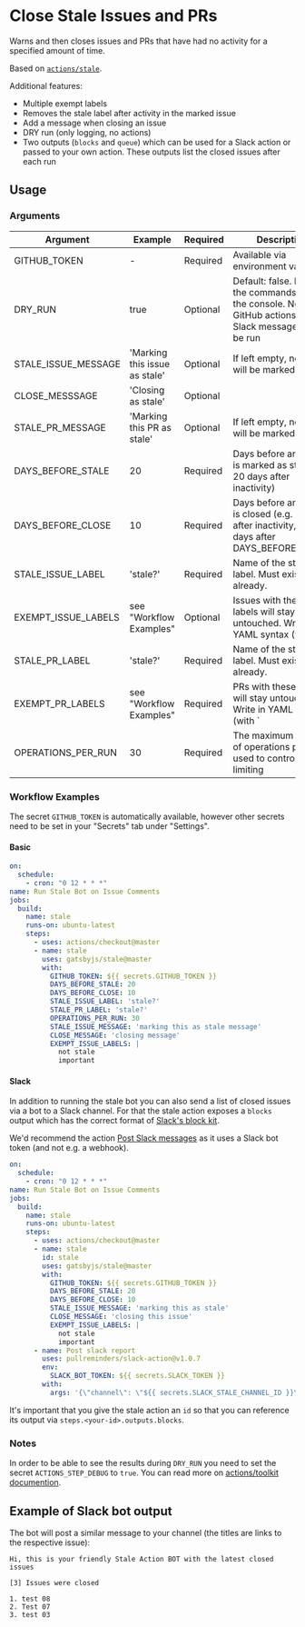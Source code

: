 # Close Stale Issues and PRs

Warns and then closes issues and PRs that have had no activity for a specified amount of time.

Based on [`actions/stale`](https://github.com/actions/stale).

Additional features:

- Multiple exempt labels
- Removes the stale label after activity in the marked issue
- Add a message when closing an issue
- DRY run (only logging, no actions)
- Two outputs (`blocks` and `queue`) which can be used for a Slack action or passed to your own action. These outputs list the closed issues after each run

## Usage

### Arguments

| Argument               | Example                           | Required | Description                                                                                               |
|------------------------|-----------------------------------|----------|-----------------------------------------------------------------------------------------------------------|
| GITHUB_TOKEN           | -                                 | Required | Available via environment variables                                                                       |
| DRY_RUN                | true                              | Optional | Default: false. Execute the commands only to the console. No GitHub actions or Slack messages will be run |
| STALE_ISSUE_MESSAGE    | 'Marking this issue as stale'     | Optional | If left empty, no issues will be marked as stale                                                          |
| CLOSE_MESSSAGE         | 'Closing as stale'                | Optional |                                                                                                           |
| STALE_PR_MESSAGE       | 'Marking this PR as stale'        | Optional | If left empty, no PRs will be marked as stale                                                             |
| DAYS_BEFORE_STALE      | 20                                | Required | Days before an issue is marked as stale (e.g. 20 days after inactivity)                                   |
| DAYS_BEFORE_CLOSE      | 10                                | Required | Days before an issue is closed (e.g. 30 days after inactivity, so 10 days after DAYS_BEFORE_STALE)        |
| STALE_ISSUE_LABEL      | 'stale?'                          | Required | Name of the stale label. Must exist already.                                                              |
| EXEMPT_ISSUE_LABELS    | see "Workflow Examples" | Optional | Issues with these labels will stay untouched. Write in YAML syntax (with `|`) to get new line breaks.     |
| STALE_PR_LABEL         | 'stale?'                          | Required | Name of the stale label. Must exist already.                                                              |
| EXEMPT_PR_LABELS       | see "Workflow Examples" | Required | PRs with these labels will stay untouched. Write in YAML syntax (with `|`) to get new line breaks.        |
| OPERATIONS_PER_RUN     | 30                                | Required | The maximum number of operations per run, used to control rate limiting                                   |

### Workflow Examples

The secret `GITHUB_TOKEN` is automatically available, however other secrets need to be set in your "Secrets" tab under "Settings".

#### Basic

```yaml
on:
  schedule:
    - cron: "0 12 * * *"
name: Run Stale Bot on Issue Comments
jobs:
  build:
    name: stale
    runs-on: ubuntu-latest
    steps:
      - uses: actions/checkout@master
      - name: stale
        uses: gatsbyjs/stale@master
        with:
          GITHUB_TOKEN: ${{ secrets.GITHUB_TOKEN }}
          DAYS_BEFORE_STALE: 20
          DAYS_BEFORE_CLOSE: 10
          STALE_ISSUE_LABEL: 'stale?'
          STALE_PR_LABEL: 'stale?'
          OPERATIONS_PER_RUN: 30
          STALE_ISSUE_MESSAGE: 'marking this as stale message'
          CLOSE_MESSAGE: 'closing message'
          EXEMPT_ISSUE_LABELS: |
            not stale
            important
```

#### Slack

In addition to running the stale bot you can also send a list of closed issues via a bot to a Slack channel. For that the stale action exposes a `blocks` output which has the correct format of [Slack's block kit](https://api.slack.com/tools/block-kit-builder).

We'd recommend the action [Post Slack messages](https://github.com/marketplace/actions/post-slack-message) as it uses a Slack bot token (and not e.g. a webhook).

```yaml
on:
  schedule:
    - cron: "0 12 * * *"
name: Run Stale Bot on Issue Comments
jobs:
  build:
    name: stale
    runs-on: ubuntu-latest
    steps:
      - uses: actions/checkout@master
      - name: stale
        id: stale
        uses: gatsbyjs/stale@master
        with:
          GITHUB_TOKEN: ${{ secrets.GITHUB_TOKEN }}
          DAYS_BEFORE_STALE: 20
          DAYS_BEFORE_CLOSE: 10
          STALE_ISSUE_MESSAGE: 'marking this as stale'
          CLOSE_MESSAGE: 'closing this issue'
          EXEMPT_ISSUE_LABELS: |
            not stale
            important
      - name: Post slack report
        uses: pullreminders/slack-action@v1.0.7
        env:
          SLACK_BOT_TOKEN: ${{ secrets.SLACK_TOKEN }}
        with:
          args: '{\"channel\": \"${{ secrets.SLACK_STALE_CHANNEL_ID }}\", \"text\": \"\", \"blocks\": ${{ steps.stale.outputs.blocks }} }'
```

It's important that you give the stale action an `id` so that you can reference its output via `steps.<your-id>.outputs.blocks`.

### Notes

In order to be able to see the results during `DRY_RUN` you need to set the secret `ACTIONS_STEP_DEBUG` to `true`. You can read more on [actions/toolkit documention](https://github.com/actions/toolkit/blob/4a3fe0bcd3ac34f58b226a326e6235a6fbf2fee0/docs/action-debugging.md#step-debug-logs).

## Example of Slack bot output

The bot will post a similar message to your channel (the titles are links to the respective issue):

```
Hi, this is your friendly Stale Action BOT with the latest closed issues

[3] Issues were closed

1. test 08
2. Test 07
3. test 03
```
